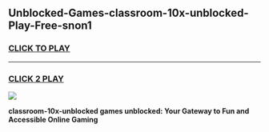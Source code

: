 
## Unblocked-Games-classroom-10x-unblocked-Play-Free-snon1
<h3>
<a href="https://premium76.site?title=classroom-10x-unblocked&ref=20M">CLICK TO PLAY</a></h3>
<hr>

<h3>
<a href="https://premium76.site?title=classroom-10x-unblocked&ref=20M">CLICK 2 PLAY</a>
  
</h3>

<a href="https://premium76.site?title=classroom-10x-unblocked&ref=19M"><img src="https://clearcache.store/games.png"></a>


**classroom-10x-unblocked games unblocked: Your Gateway to Fun and Accessible Online Gaming**
